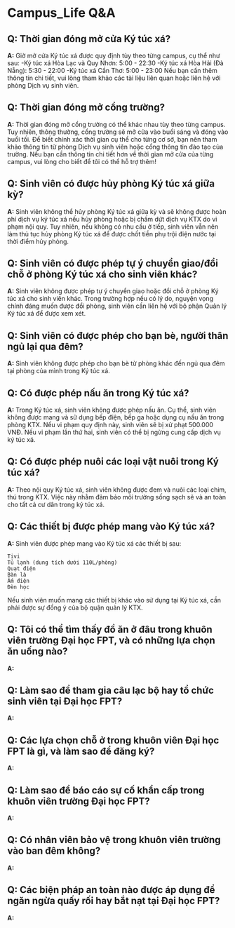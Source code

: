# Campus_Life Q&A

## Q: Thời gian đóng mở cửa Ký túc xá?
**A:** 
Giờ mở cửa Ký túc xá được quy định tùy theo từng campus, cụ thể như sau: 
-Ký túc xá Hòa Lạc và Quy Nhơn: 5:00 - 22:30 
-Ký túc xá Hòa Hải (Đà Nẵng): 5:30 - 22:00 
-Ký túc xá Cần Thơ: 5:00 - 23:00 
Nếu bạn cần thêm thông tin chi tiết, vui lòng tham khảo các tài liệu liên quan hoặc liên hệ với phòng Dịch vụ sinh viên.

## Q: Thời gian đóng mở cổng trường?
**A:** 
Thời gian đóng mở cổng trường có thể khác nhau tùy theo từng campus. Tuy nhiên, thông thường, cổng trường sẽ mở cửa vào buổi sáng và đóng vào buổi tối. Để biết chính xác thời gian cụ thể cho từng cơ sở, bạn nên tham khảo thông tin từ phòng Dịch vụ sinh viên hoặc cổng thông tin đào tạo của trường. 
Nếu bạn cần thông tin chi tiết hơn về thời gian mở cửa của từng campus, vui lòng cho biết để tôi có thể hỗ trợ thêm!

## Q: Sinh viên có được hủy phòng Ký túc xá giữa kỳ?
**A:** 
Sinh viên không thể hủy phòng Ký túc xá giữa kỳ và sẽ không được hoàn phí dịch vụ ký túc xá nếu hủy phòng hoặc bị chấm dứt dịch vụ KTX do vi phạm nội quy. Tuy nhiên, nếu không có nhu cầu ở tiếp, sinh viên vẫn nên làm thủ tục hủy phòng Ký túc xá để được chốt tiền phụ trội điện nước tại thời điểm hủy phòng.

## Q: Sinh viên có được phép tự ý chuyển giao/đổi chỗ ở phòng Ký túc xá cho sinh viên khác?
**A:** 
Sinh viên không được phép tự ý chuyển giao hoặc đổi chỗ ở phòng Ký túc xá cho sinh viên khác. Trong trường hợp nếu có lý do, nguyện vọng chính đáng muốn được đổi phòng, sinh viên cần liên hệ với bộ phận Quản lý Ký túc xá để được xem xét.

## Q: Sinh viên có được phép cho bạn bè, người thân ngủ lại qua đêm?
**A:** 
Sinh viên không được phép cho bạn bè từ phòng khác đến ngủ qua đêm tại phòng của mình trong Ký túc xá.

## Q: Có được phép nấu ăn trong Ký túc xá?
**A:** 
Trong Ký túc xá, sinh viên không được phép nấu ăn. Cụ thể, sinh viên không được mang và sử dụng bếp điện, bếp ga hoặc dụng cụ nấu ăn trong phòng KTX. Nếu vi phạm quy định này, sinh viên sẽ bị xử phạt 500.000 VNĐ. Nếu vi phạm lần thứ hai, sinh viên có thể bị ngừng cung cấp dịch vụ ký túc xá.

## Q: Có được phép nuôi các loại vật nuôi trong Ký túc xá?
**A:** 
Theo nội quy Ký túc xá, sinh viên không được đem và nuôi các loại chim, thú trong KTX. Việc này nhằm đảm bảo môi trường sống sạch sẽ và an toàn cho tất cả cư dân trong ký túc xá.

## Q: Các thiết bị được phép mang vào Ký túc xá?
**A:** 
Sinh viên được phép mang vào Ký túc xá các thiết bị sau:

    Tivi
    Tủ lạnh (dung tích dưới 110L/phòng)
    Quạt điện
    Bàn là
    Ấm điện
    Đèn học

Nếu sinh viên muốn mang các thiết bị khác vào sử dụng tại Ký túc xá, cần phải được sự đồng ý của bộ quận quản lý KTX.

## Q: Tôi có thể tìm thấy đồ ăn ở đâu trong khuôn viên trường Đại học FPT, và có những lựa chọn ăn uống nào?
**A:** 

## Q: Làm sao để tham gia câu lạc bộ hay tổ chức sinh viên tại Đại học FPT?
**A:** 

## Q: Các lựa chọn chỗ ở trong khuôn viên Đại học FPT là gì, và làm sao để đăng ký?
**A:** 

## Q: Làm sao để báo cáo sự cố khẩn cấp trong khuôn viên trường Đại học FPT?
**A:** 

## Q: Có nhân viên bảo vệ trong khuôn viên trường vào ban đêm không?
**A:** 

## Q: Các biện pháp an toàn nào được áp dụng để ngăn ngừa quấy rối hay bắt nạt tại Đại học FPT?
**A:** 

